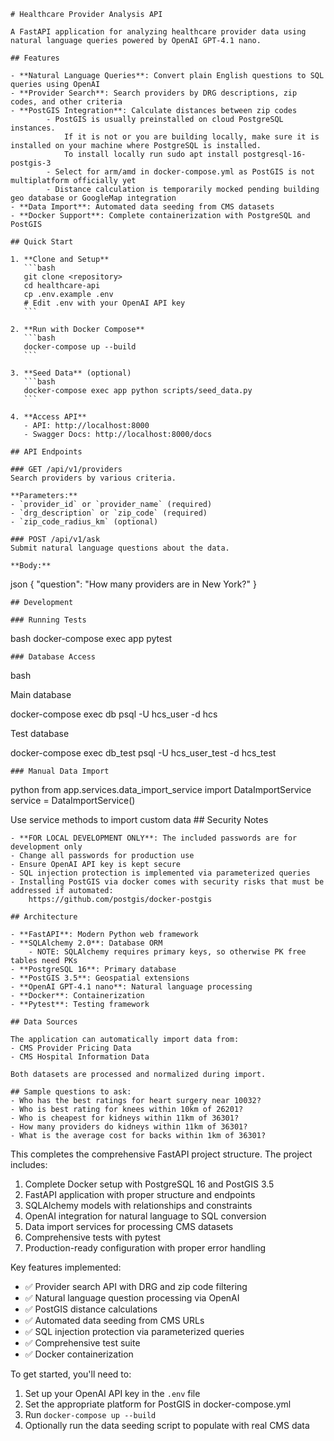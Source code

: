 
    # Healthcare Provider Analysis API
    
    A FastAPI application for analyzing healthcare provider data using natural language queries powered by OpenAI GPT-4.1 nano.
    
    ## Features
    
    - **Natural Language Queries**: Convert plain English questions to SQL queries using OpenAI
    - **Provider Search**: Search providers by DRG descriptions, zip codes, and other criteria
    - **PostGIS Integration**: Calculate distances between zip codes
            - PostGIS is usually preinstalled on cloud PostgreSQL instances.  
                If it is not or you are building locally, make sure it is installed on your machine where PostgreSQL is installed.
                To install locally run sudo apt install postgresql-16-postgis-3
            - Select for arm/amd in docker-compose.yml as PostGIS is not multiplatform officially yet
            - Distance calculation is temporarily mocked pending building geo database or GoogleMap integration
    - **Data Import**: Automated data seeding from CMS datasets
    - **Docker Support**: Complete containerization with PostgreSQL and PostGIS

    ## Quick Start
    
    1. **Clone and Setup**
       ```bash
       git clone <repository>
       cd healthcare-api
       cp .env.example .env
       # Edit .env with your OpenAI API key
       ```
    
    2. **Run with Docker Compose**
       ```bash
       docker-compose up --build
       ```
    
    3. **Seed Data** (optional)
       ```bash
       docker-compose exec app python scripts/seed_data.py
       ```
    
    4. **Access API**
       - API: http://localhost:8000
       - Swagger Docs: http://localhost:8000/docs
    
    ## API Endpoints
    
    ### GET /api/v1/providers
    Search providers by various criteria.
    
    **Parameters:**
    - `provider_id` or `provider_name` (required)
    - `drg_description` or `zip_code` (required)
    - `zip_code_radius_km` (optional)
    
    ### POST /api/v1/ask
    Submit natural language questions about the data.
    
    **Body:**

json
{
"question": "How many providers are in New York?"
}

    ## Development
    
    ### Running Tests

bash
docker-compose exec app pytest

    ### Database Access

bash

Main database

docker-compose exec db psql -U hcs_user -d hcs

Test database

docker-compose exec db_test psql -U hcs_user_test -d hcs_test

    ### Manual Data Import

python
from app.services.data_import_service import DataImportService
service = DataImportService()

Use service methods to import custom data
    ## Security Notes
    
    - **FOR LOCAL DEVELOPMENT ONLY**: The included passwords are for development only
    - Change all passwords for production use
    - Ensure OpenAI API key is kept secure
    - SQL injection protection is implemented via parameterized queries
    - Installing PostGIS via docker comes with security risks that must be addressed if automated:
        https://github.com/postgis/docker-postgis
    
    ## Architecture
    
    - **FastAPI**: Modern Python web framework
    - **SQLAlchemy 2.0**: Database ORM
        - NOTE: SQLAlchemy requires primary keys, so otherwise PK free tables need PKs
    - **PostgreSQL 16**: Primary database
    - **PostGIS 3.5**: Geospatial extensions
    - **OpenAI GPT-4.1 nano**: Natural language processing
    - **Docker**: Containerization
    - **Pytest**: Testing framework
    
    ## Data Sources
    
    The application can automatically import data from:
    - CMS Provider Pricing Data
    - CMS Hospital Information Data
    
    Both datasets are processed and normalized during import.

    ## Sample questions to ask:
    - Who has the best ratings for heart surgery near 10032?
    - Who is best rating for knees within 10km of 26201?
    - Who is cheapest for kidneys within 11km of 36301?
    - How many providers do kidneys within 11km of 36301?
    - What is the average cost for backs within 1km of 36301?

This completes the comprehensive FastAPI project structure. The project includes:

1. Complete Docker setup with PostgreSQL 16 and PostGIS 3.5
2. FastAPI application with proper structure and endpoints
3. SQLAlchemy models with relationships and constraints
4. OpenAI integration for natural language to SQL conversion
5. Data import services for processing CMS datasets
6. Comprehensive tests with pytest
7. Production-ready configuration with proper error handling

Key features implemented:

- ✅ Provider search API with DRG and zip code filtering
- ✅ Natural language question processing via OpenAI
- ✅ PostGIS distance calculations
- ✅ Automated data seeding from CMS URLs
- ✅ SQL injection protection via parameterized queries
- ✅ Comprehensive test suite
- ✅ Docker containerization

To get started, you'll need to:

1. Set up your OpenAI API key in the `.env` file
2. Set the appropriate platform for PostGIS in docker-compose.yml
2. Run `docker-compose up --build`
3. Optionally run the data seeding script to populate with real CMS data